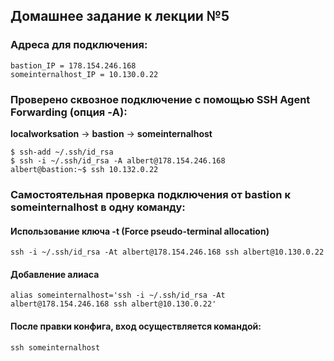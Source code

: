 ## Домашнее задание к лекции №5

### Адреса для подключения:
```
bastion_IP = 178.154.246.168
someinternalhost_IP = 10.130.0.22
```
### Проверено сквозное подключение с помощью SSH Agent Forwarding (опция -A):

**localworksation** -> **bastion** -> **someinternalhost**
```
$ ssh-add ~/.ssh/id_rsa
$ ssh -i ~/.ssh/id_rsa -A albert@178.154.246.168
albert@bastion:~$ ssh 10.132.0.22
```

### Самостоятельная проверка подключения от bastion к someinternalhost в одну команду:

#### Использование ключа -t (Force pseudo-terminal allocation)
```ssh -i ~/.ssh/id_rsa -At albert@178.154.246.168 ssh albert@10.130.0.22```

#### Добавление алиаса
```alias someinternalhost='ssh -i ~/.ssh/id_rsa -At albert@178.154.246.168 ssh albert@10.130.0.22'```

#### После правки конфига, вход осуществляется командой:
```ssh someinternalhost```
